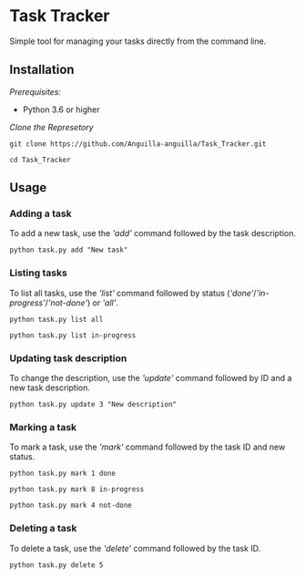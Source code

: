# Task Tracker

Simple tool for managing your tasks directly from the command line.

## Installation

*Prerequisites:*
- Python 3.6 or higher

*Clone the Represetory*

```git clone https://github.com/Anguilla-anguilla/Task_Tracker.git```

```cd Task_Tracker```

## Usage

### Adding a task

To add a new task, use the *'add'* command followed by the task description.

``` python task.py add "New task" ```

### Listing tasks

To list all tasks, use the *'list'* command followed by status (*'done'*/*'in-progress'*/*'not-done'*) or *'all'*.

``` python task.py list all ```

``` python task.py list in-progress ```

### Updating task description

To change the description, use the *'update'* command followed by ID and a new task description.

``` python task.py update 3 "New description" ```

### Marking a task

To mark a task, use the *'mark'* command followed by the task ID and new status.

``` python task.py mark 1 done ```

``` python task.py mark 8 in-progress ```

``` python task.py mark 4 not-done ```

### Deleting a task

To delete a task, use the *'delete'* command followed by the task ID.

``` python task.py delete 5 ```
